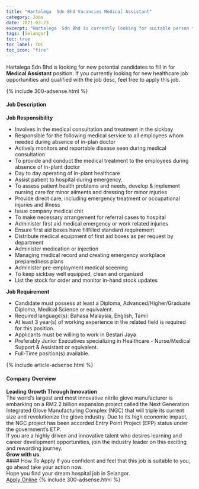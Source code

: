 ```yaml
---
title: "Hartalega  Sdn Bhd Vacancies Medical Assistant" 
category: Jobs 
date: 2021-03-23 
excerpt: "Hartalega  Sdn Bhd is currently looking for suitable person to fill in the Medical Assistant which positioned at Selangor" 
tags: [Selangor] 
toc: true 
toc_label: TOC 
toc_icon: "fire" 
--- 
```


<p>Hartalega  Sdn Bhd is looking for new potential candidates to fill in for <b>Medical Assistant</b> position. If you currently looking for new healthcare job opportunities and qualified with the job desc, feel free to apply this job.
</p>{% include 300-adsense.html %} 
<div><div><h4>Job Description</h4></div><div><div><span><div><div><strong>Job Responsibility&#160;&#160;</strong></div><ul><li>Involves in the medical consultation and treatment in the sickbay</li><li>Responsible for the following medical service to all employees whom needed during absence of in-plan doctor</li><li>Actively monitors and reportable disease seen during medical consultation</li><li>To provide and conduct the medical treatment to the employees during absence of in-plant doctor</li><li>Day to day operating of in-plant healthcare</li><li>Assist patient to hospital during emergency.</li><li>To assess patient health problems and needs, develop &amp; implement nursing care for minor ailments and dressing for minor injuries</li><li>Provide direct care, including emergency treatment or occupational injuries and illness</li><li>Issue company medical chit</li><li>To make necessary arrangement for referral cases to hospital</li><li>Administer first aid medical emergency or work related injuries</li><li>Ensure first aid boxes have fillfilled standard requirement</li><li>Distribute medical equipment of first aid boxes as per request by department</li><li>Administer medication or injection</li><li>Managing medical record and creating emergency workplace preparedness plans</li><li>Administer pre-employment medical sceening</li><li>To keep sickbay well equipped, clean and organized</li><li>List the stock for order and monitor in-hand stock updates</li></ul><div><strong>Job Requirement&#160;</strong></div><ul><li>Candidate must possess at least a Diploma, Advanced/Higher/Graduate Diploma, Medical Science or equivalent.</li><li>Required language(s): Bahasa Malaysia, English, Tamil</li><li>At least 3 year(s) of working experience in the related field is required for this position.</li><li>Applicants must be willing to work in Bestari Jaya</li><li>Preferably Junior Executives specializing in Healthcare - Nurse/Medical Support &amp; Assistant or equivalent.</li><li>Full-Time position(s) available.</li></ul></div></span></div></div></div> 
{% include article-adsense.html %} 
<div><div><h4>Company Overview</h4></div><div><div><span><div><div>
<div>
<strong>Leading Growth Through Innovation</strong></div>
<div>
		The world&#8217;s largest and most innovative nitrile glove manufacturer is embarking on a RM2.2 billion expansion project called the Next Generation Integrated Glove Manufacturing Complex (NGC) that will triple its current size and revolutionize the glove industry. Due to its high economic impact, the NGC project has been accorded Entry Point Project (EPP) status under the government&#8217;s ETP.</div>
<div>
		If you are a highly driven and innovative talent who desires learning and career development opportunities, join the industry leader on this exciting and rewarding journey.</div>
<div>
<strong>Grow with us.</strong></div>
</div></div></span></div></div></div> 
#### How To Apply 
If you confident and feel that this job is suitable to you, go ahead take your action now. <br/> 
Hope you find your dream hospital job in Selangor. <br/> 
<a href="https://www.jobstreet.com.my/en/job/medical-assistant-4515038?jobId=jobstreet-my-job-4515038" class="btn btn--warning" target="_blank" rel="nofollow noopenner">Apply Online</a> 
{% include 300-adsense.html %} 